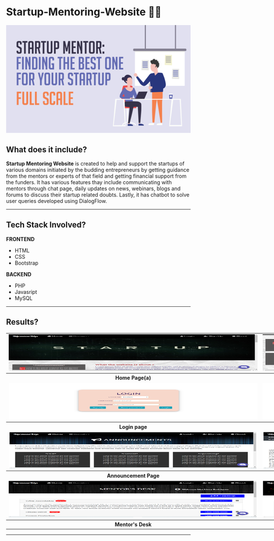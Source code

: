 # Startup-Mentoring-Website 👨‍🏫
<p align="center">
    <img src="images/banner_img.png" alt="BannerImage">
</p>


## <a name="system">What does it include?</a>

**Startup Mentoring Website** is created to help and support the startups of various domains initiated by the budding entrepreneurs by getting guidance from the mentors or experts of that field and getting financial support from the funders. It has various features thay include communicating with mentors through chat page, daily updates on news, webinars, blogs and forums to discuss their startup related doubts. Lastly, it has chatbot to solve user queries developed using DialogFlow.

---

## <a name="system">Tech Stack Involved?</a>

**FRONTEND**
- HTML
- CSS
- Bootstrap

**BACKEND**
- PHP
- Javasript
- MySQL

---

## <a name="Results?">Results?</a>

<table style="width:2800px; border: black; margin: 0px auto;" class="skinny" cellspacing="0" cellpadding="0">
    <tr>
        <td>
            <img src="images/homepage_1.png" alt="Image" width="700" height="100">
        </td>
        <td>
            <img src="images/homepage_2.png" alt="Image" width="700" height="100">
        </td>
        <td>
            <img src="images/homepage_3.png" alt="Image" width="700" height="100">
        </td>
        <td>
            <img src="images/homepage_4.png" alt="Image" width="700" height="100">
        </td>
    </tr>
    <tr>
        <th>Home Page(a)</th>
        <th>Home Page(b)</th>
        <th>Home Page(c)</th>
        <th>Home Page(d)</th>
    </tr>
    <tr>
        <td>
            <img src="images/loginpage.png" alt="Image" width="700" height="100">
        </td>
        <td>
            <img src="images/registerpage.png" alt="Image" width="700" height="100">
        </td>
        <td>
            <img src="images/teampage.png" alt="Image" width="700" height="100">
        </td>
        <td>
            <img src="images/footer.png" alt="Image" width="700" height="100">
        </td>
    </tr>
    <tr>
        <th>Login page</th>
        <th>Register Page</th>
        <th>Team Register Page</th>
        <th>Footer</th>
    </tr>  
    <tr>
        <td>
            <img src="images/announcement.png" alt="Image" width="700" height="100">
        </td>
        <td>
            <img src="images/blogs.png" alt="Image" width="700" height="100">
        </td>
        <td>
            <img src="images/domainpage_1.png" alt="Image" width="700" height="100">
        </td>
        <td>
            <img src="images/domainpage_2.png" alt="Image" width="700" height="100">
        </td>
        <td></td>
        <td></td>
    </tr>
    <tr>
        <th>Announcement Page</th>
        <th>Blogs Page</th>
        <th>Domain Page(a)</th>
        <th>Domain Page(b)</th>
    </tr>
    <tr>
        <td>
            <img src="images/mentordesk.png" alt="Image" width="700" height="100">
        </td>
        <td>
            <img src="images/funderdesk.png" alt="Image" width="700" height="100">
        </td>
        <td>
            <img src="images/chatpage.png" alt="Image" width="700" height="100">
        </td>
        <td>
            <img src="images/chatbot.png" alt="Image" width="700" height="100">
        </td>
    </tr>
    <tr>
        <th>Mentor's Desk</th>
        <th>Funder's Desk</th>
        <th>Chat Page</th>
        <th>Chatbot</th>
    </tr>  
</table>

---
